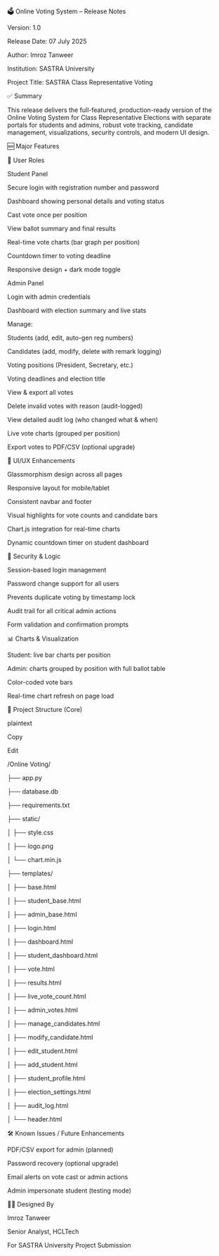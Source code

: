 🗳️ Online Voting System – Release Notes

Version: 1.0

Release Date: 07 July 2025

Author: Imroz Tanweer

Institution: SASTRA University

Project Title: SASTRA Class Representative Voting



✅ Summary

This release delivers the full-featured, production-ready version of the Online Voting System for Class Representative Elections with separate portals for students and admins, robust vote tracking, candidate management, visualizations, security controls, and modern UI design.



🆕 Major Features



👥 User Roles

Student Panel



Secure login with registration number and password



Dashboard showing personal details and voting status



Cast vote once per position



View ballot summary and final results



Real-time vote charts (bar graph per position)



Countdown timer to voting deadline



Responsive design + dark mode toggle



Admin Panel



Login with admin credentials



Dashboard with election summary and live stats



Manage:



Students (add, edit, auto-gen reg numbers)



Candidates (add, modify, delete with remark logging)



Voting positions (President, Secretary, etc.)



Voting deadlines and election title



View \& export all votes



Delete invalid votes with reason (audit-logged)



View detailed audit log (who changed what \& when)



Live vote charts (grouped per position)



Export votes to PDF/CSV (optional upgrade)



🎨 UI/UX Enhancements

Glassmorphism design across all pages



Responsive layout for mobile/tablet



Consistent navbar and footer



Visual highlights for vote counts and candidate bars



Chart.js integration for real-time charts



Dynamic countdown timer on student dashboard



🔐 Security \& Logic

Session-based login management



Password change support for all users



Prevents duplicate voting by timestamp lock



Audit trail for all critical admin actions



Form validation and confirmation prompts



📊 Charts \& Visualization

Student: live bar charts per position



Admin: charts grouped by position with full ballot table



Color-coded vote bars



Real-time chart refresh on page load



📁 Project Structure (Core)

plaintext

Copy

Edit

/Online Voting/

├── app.py

├── database.db

├── requirements.txt

├── static/

│   ├── style.css

│   ├── logo.png

│   └── chart.min.js

├── templates/

│   ├── base.html

│   ├── student\_base.html

│   ├── admin\_base.html

│   ├── login.html

│   ├── dashboard.html

│   ├── student\_dashboard.html

│   ├── vote.html

│   ├── results.html

│   ├── live\_vote\_count.html

│   ├── admin\_votes.html

│   ├── manage\_candidates.html

│   ├── modify\_candidate.html

│   ├── edit\_student.html

│   ├── add\_student.html

│   ├── student\_profile.html

│   ├── election\_settings.html

│   ├── audit\_log.html

│   └── header.html

🛠️ Known Issues / Future Enhancements

PDF/CSV export for admin (planned)



Password recovery (optional upgrade)



Email alerts on vote cast or admin actions



Admin impersonate student (testing mode)



👨‍💻 Designed By

Imroz Tanweer

Senior Analyst, HCLTech

For SASTRA University Project Submission

